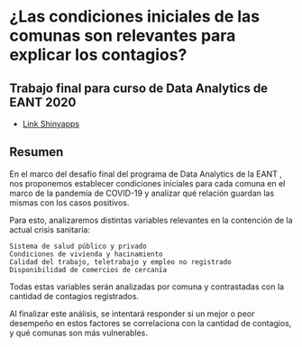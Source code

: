 # ¿Las condiciones iniciales de las comunas son relevantes para explicar los contagios?
## Trabajo final para curso de Data Analytics de EANT 2020

- [Link Shinyapps](https://alanpolitis.shinyapps.io/Trabajo-final-EANT/)

## Resumen

 En el marco del desafío final del programa de Data Analytics de la EANT , nos proponemos establecer condiciones iniciales para cada comuna en el marco de la pandemia de COVID-19 y analizar qué relación guardan las mismas con los casos positivos.

Para esto, analizaremos distintas variables relevantes en la contención de la actual crisis sanitaria:

    Sistema de salud público y privado
    Condiciones de vivienda y hacinamiento
    Calidad del trabajo, teletrabajo y empleo no registrado
    Disponibilidad de comercios de cercanía

Todas estas variables serán analizadas por comuna y contrastadas con la cantidad de contagios registrados.

Al finalizar este análisis, se intentará responder si un mejor o peor desempeño en estos factores se correlaciona con la cantidad de contagios, y qué comunas son más vulnerables.
